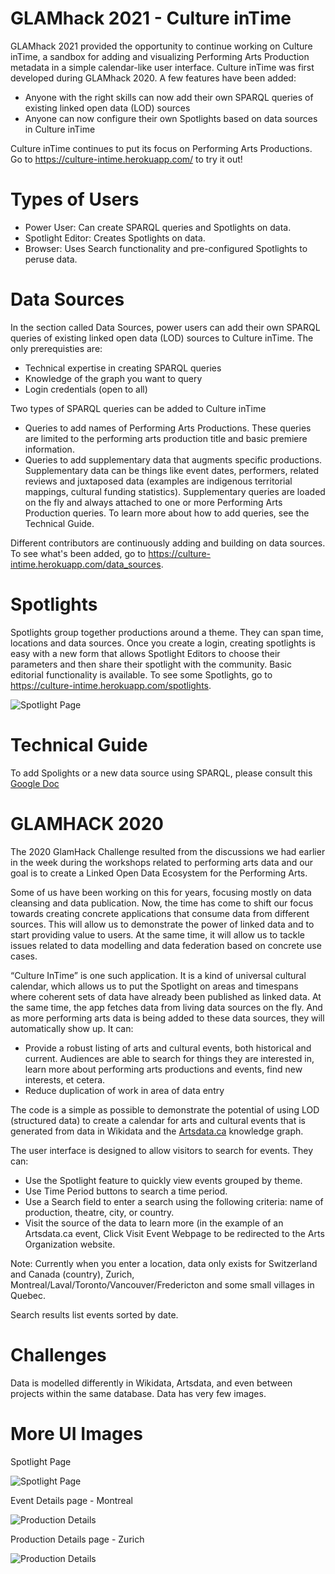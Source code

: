 GLAMhack 2021 - Culture inTime 
=========================

GLAMhack 2021 provided the opportunity to continue working on Culture inTime, a sandbox for adding and visualizing Performing Arts Production metadata in a simple calendar-like user interface. Culture inTime was first developed during GLAMhack 2020. A few features have been added: 
* Anyone with the right skills can now add their own SPARQL queries of existing linked open data (LOD) sources
* Anyone can now configure their own Spotlights based on data sources in Culture inTime

Culture inTime continues to put its focus on Performing Arts Productions. Go to https://culture-intime.herokuapp.com/ to try it out!

Types of Users
=========================
* Power User: Can create SPARQL queries and Spotlights on data.
* Spotlight Editor: Creates Spotlights on data. 
* Browser: Uses Search functionality and pre-configured Spotlights to peruse data. 

Data Sources
=========================
In the section called Data Sources, power users can add their own SPARQL queries of existing linked open data (LOD) sources to Culture inTime. The only prerequisties are:
* Technical expertise in creating SPARQL queries
* Knowledge of the graph you want to query
* Login credentials (open to all) 

Two types of SPARQL queries can be added to Culture inTime
* Queries to add names of Performing Arts Productions. These queries are limited to the performing arts production title and basic premiere information.
* Queries to add supplementary data that augments specific productions. Supplementary data can be things like event dates, performers, related reviews and juxtaposed data (examples are indigenous territorial mappings, cultural funding statistics).  Supplementary queries are loaded on the fly and always attached to one or more Performing Arts Production queries.
To learn more about how to add queries, see the Technical Guide.

Different contributors are continuously adding and building on data sources. To see what's been added, go to https://culture-intime.herokuapp.com/data_sources.


Spotlights
=========================
Spotlights group together productions around a theme. They can span time, locations and data sources. Once you create a login, creating spotlights is easy with a new form that allows Spotlight Editors to choose their parameters and then share their spotlight with the community. Basic editorial functionality is available. To see some Spotlights, go to https://culture-intime.herokuapp.com/spotlights.

![Spotlight Page](https://raw.githubusercontent.com/saumier/GLAMhack2020-Culture-inTime/master/images/Spotlight.png)

Technical Guide
========================
To add Spolights or a new data source using SPARQL, please consult this [Google Doc](https://docs.google.com/document/d/1ht17HeUmt-TXJIk139XP4usTn1AV5boWFoSmFw53q-w/edit?usp=sharing) 

GLAMHACK 2020
=========================
The 2020 GlamHack Challenge resulted from the discussions we had earlier in the week during the workshops related to performing arts data and our goal is to create a Linked Open Data Ecosystem for the Performing Arts.

Some of us have been working on this for years, focusing mostly on data cleansing and data publication.
Now, the time has come to shift our focus towards creating concrete applications that consume data from different sources.
This will allow us to demonstrate the power of linked data and to start providing value to users.
At the same time, it will allow us to tackle issues related to data modelling and data federation based on concrete use cases.

“Culture InTime” is one such application. It is a kind of universal cultural calendar, which allows us to put the Spotlight on areas and timespans where coherent sets of data have already been published as linked data. At the same time, the app fetches data from living data sources on the fly. And as more performing arts data is being added to these data sources, they will automatically show up.
It can:
- Provide a robust listing of arts and cultural events, both historical and current. Audiences are able to search for things they are interested in, learn more about performing arts productions and events, find new interests, et cetera.
- Reduce duplication of work in area of data entry

The code is a simple as possible to demonstrate the potential of using LOD (structured data) to create a calendar for arts and cultural events that is generated from data in Wikidata and the [Artsdata.ca](http://artsdata.ca) knowledge graph. 

The user interface is designed to allow visitors to search for events. They can:
- Use the Spotlight feature to quickly view events grouped by theme.
- Use Time Period buttons to search a time period.
- Use a Search field to enter a search using the following criteria: name of production, theatre, city, or country.
- Visit the source of the data to learn more (in the example of an Artsdata.ca event, Click Visit Event Webpage to be redirected to the Arts Organization website.

Note: Currently when you enter a location, data only exists for Switzerland and Canada (country), Zurich, Montreal/Laval/Toronto/Vancouver/Fredericton and some small villages in Quebec.  

Search results list events sorted by date.


Challenges
=========================
Data is modelled differently in Wikidata, Artsdata, and even between projects within the same database.
Data has very few images.

More UI Images
=========================
Spotlight Page

![Spotlight Page](https://raw.githubusercontent.com/saumier/GLAMhack2020-Culture-inTime/master/images/Spotlight.png)

Event Details page - Montreal

![Production Details](https://raw.githubusercontent.com/saumier/GLAMhack2020-Culture-inTime/master/images/ProductionDetails.png)

Production Details page - Zurich

![Production Details](https://raw.githubusercontent.com/saumier/GLAMhack2020-Culture-inTime/master/images/ProductionDetails-Schauspielhaus-Zurich.png)
